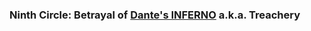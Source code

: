 ### Ninth Circle: Betrayal of [Dante's INFERNO](https://en.wikipedia.org/wiki/Inferno_(Dante)) a.k.a. Treachery
